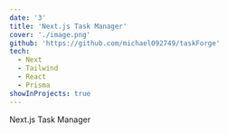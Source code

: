 ```yaml
---
date: '3'
title: 'Next.js Task Manager'
cover: './image.png'
github: 'https://github.com/michael092749/taskForge'
tech:
  - Next
  - Tailwind
  - React
  - Prisma
showInProjects: true
---
```


Next.js Task Manager
